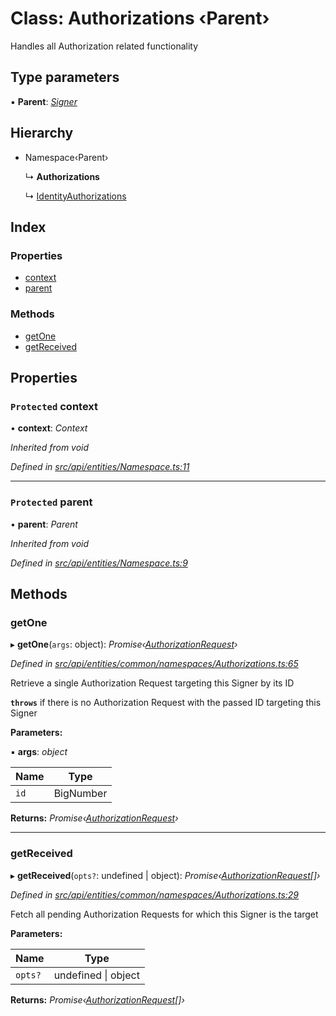 # Class: Authorizations ‹**Parent**›

Handles all Authorization related functionality

## Type parameters

▪ **Parent**: *[Signer](../globals.md#signer)*

## Hierarchy

* Namespace‹Parent›

  ↳ **Authorizations**

  ↳ [IdentityAuthorizations](identityauthorizations.md)

## Index

### Properties

* [context](authorizations.md#protected-context)
* [parent](authorizations.md#protected-parent)

### Methods

* [getOne](authorizations.md#getone)
* [getReceived](authorizations.md#getreceived)

## Properties

### `Protected` context

• **context**: *Context*

*Inherited from void*

*Defined in [src/api/entities/Namespace.ts:11](https://github.com/PolymathNetwork/polymesh-sdk/blob/31a16a34/src/api/entities/Namespace.ts#L11)*

___

### `Protected` parent

• **parent**: *Parent*

*Inherited from void*

*Defined in [src/api/entities/Namespace.ts:9](https://github.com/PolymathNetwork/polymesh-sdk/blob/31a16a34/src/api/entities/Namespace.ts#L9)*

## Methods

###  getOne

▸ **getOne**(`args`: object): *Promise‹[AuthorizationRequest](authorizationrequest.md)›*

*Defined in [src/api/entities/common/namespaces/Authorizations.ts:65](https://github.com/PolymathNetwork/polymesh-sdk/blob/31a16a34/src/api/entities/common/namespaces/Authorizations.ts#L65)*

Retrieve a single Authorization Request targeting this Signer by its ID

**`throws`** if there is no Authorization Request with the passed ID targeting this Signer

**Parameters:**

▪ **args**: *object*

Name | Type |
------ | ------ |
`id` | BigNumber |

**Returns:** *Promise‹[AuthorizationRequest](authorizationrequest.md)›*

___

###  getReceived

▸ **getReceived**(`opts?`: undefined | object): *Promise‹[AuthorizationRequest](authorizationrequest.md)[]›*

*Defined in [src/api/entities/common/namespaces/Authorizations.ts:29](https://github.com/PolymathNetwork/polymesh-sdk/blob/31a16a34/src/api/entities/common/namespaces/Authorizations.ts#L29)*

Fetch all pending Authorization Requests for which this Signer is the target

**Parameters:**

Name | Type |
------ | ------ |
`opts?` | undefined &#124; object |

**Returns:** *Promise‹[AuthorizationRequest](authorizationrequest.md)[]›*
